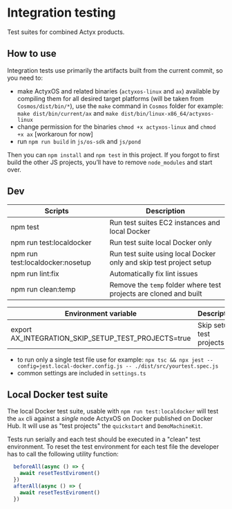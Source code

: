 # Integration testing

Test suites for combined Actyx products.

## How to use

Integration tests use primarily the artifacts built from the current commit, so you need to:

- make ActyxOS and related binaries (`actyxos-linux` and `ax`) available by compiling them for all desired target platforms (will be taken from `Cosmos/dist/bin/*`), use the `make` command in `Cosmos` folder for example: `make dist/bin/current/ax` and `make dist/bin/linux-x86_64/actyxos-linux`
- change permission for the binaries `chmod +x actyxos-linux` and `chmod +x ax` [workaroun for now]
- run `npm run build` in `js/os-sdk` and `js/pond`

Then you can `npm install` and `npm test` in this project. If you forgot to first build the other JS projects, you’ll have to remove `node_modules` and start over.

## Dev

| Scripts                          | Description                                                        |
|----------------------------------|--------------------------------------------------------------------|
| npm test                         | Run test suites EC2 instances and local Docker                     |
| npm run test:localdocker         | Run test suite local Docker only                                   |
| npm run test:localdocker:nosetup | Run test suite using local Docker only and skip test project setup |
| npm run lint:fix                 | Automatically fix lint issues                                      |
| npm run clean:temp               | Remove the `temp` folder where test projects are cloned and built  |

| Environment variable                                | Description              |
|-----------------------------------------------------|--------------------------|
| export AX_INTEGRATION_SKIP_SETUP_TEST_PROJECTS=true | Skip setup test projects |

- to run only a single test file use for example: `npx tsc && npx jest --config=jest.local-docker.config.js -- ./dist/src/yourtest.spec.js`
- common settings are included in `settings.ts`

## Local Docker test suite

The local Docker test suite, usable with `npm run test:localdocker` will test the `ax` cli against a *single* node ActyxOS on Docker published on Docker Hub. It will use as "test projects" the `quickstart` and `DemoMachineKit`.

Tests run serially and each test should be executed in a "clean" test environment.
To reset the test environment for each test file the developer has to call the following utility function:

```typescript
  beforeAll(async () => {
    await resetTestEviroment()
  })
  afterAll(async () => {
    await resetTestEviroment()
  })
```
